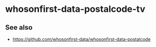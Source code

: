 # whosonfirst-data-postalcode-tv

## See also

* https://github.com/whosonfirst-data/whosonfirst-data-postalcode
